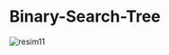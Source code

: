 ﻿# Binary-Search-Tree

![resim11](https://user-images.githubusercontent.com/105346566/172589183-af49bc41-9885-4ca5-9bc6-052ca9432ced.jpg)
